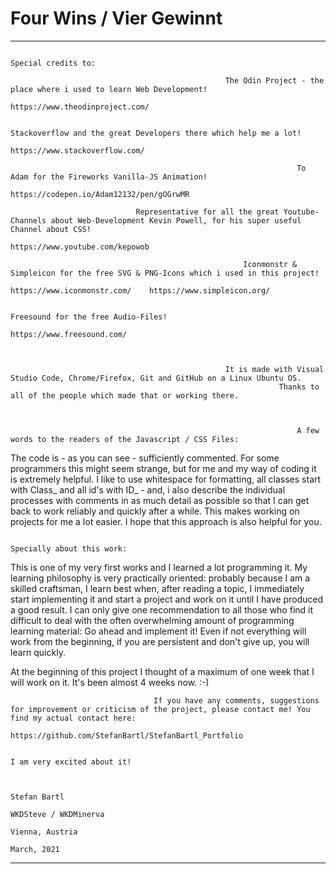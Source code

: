 # Four Wins / Vier Gewinnt
__________________________________________________________________________________________________________________________________________________________________________________________________________________________
                                                                                    Special credits to:

                                                    The Odin Project - the place where i used to learn Web Development! 
                                                                            https://www.theodinproject.com/

                                                              Stackoverflow and the great Developers there which help me a lot!
                                                                            https://www.stackoverflow.com/
                                                    
                                                                    To Adam for the Fireworks Vanilla-JS Animation! 
                                                                        https://codepen.io/Adam12132/pen/gOGrwMR

                                Representative for all the great Youtube-Channels about Web-Development Kevin Powell, for his super useful Channel about CSS! 
                                                                            https://www.youtube.com/kepowob

                                                        Iconmonstr & Simpleicon for the free SVG & PNG-Icons which i used in this project!
                                                                https://www.iconmonstr.com/    https://www.simpleicon.org/
                                                    
                                                                            Freesound for the free Audio-Files!
                                                                                https://www.freesound.com/



                                                    It is made with Visual Studio Code, Chrome/Firefox, Git and GitHub on a Linux Ubuntu OS.
                                                                Thanks to all of the people which made that or working there.



                                                                    A few words to the readers of the Javascript / CSS Files:
The code is - as you can see - sufficiently commented. For some programmers this might seem strange, but for me and my way of coding it is extremely helpful. I like to use whitespace for formatting,  all classes start with Class_ and all id's with ID_  - and, i also describe the individual processes with comments in as much detail as possible so that I can get back to work reliably and quickly after a while. This makes working on projects for me a lot easier. I hope that this approach is also helpful for you.



                                                                                    Specially about this work:
This is one of my very first works and I learned a lot programming it. My learning philosophy is very practically oriented: probably because I am a skilled craftsman, I learn best when, after reading a topic, I immediately start implementing it and start a project and work on it until I have produced a good result. I can only give one recommendation to all those who find it difficult to deal with the often overwhelming amount of programming learning material: Go ahead and implement it! Even if not everything will work from the beginning, if you are persistent and don't give up, you will learn quickly.

At the beginning of this project I thought of a maximum of one week that I will work on it. It's been almost 4 weeks now. :-)

                                    If you have any comments, suggestions for improvement or criticism of the project, please contact me! You find my actual contact here:
                                                                        https://github.com/StefanBartl/StefanBartl_Portfolio

                                                                                    I am very excited about it!


                                                                                            Stefan Bartl 
                                                                                        WKDSteve / WKDMinerva
                                                                                            Vienna, Austria
                                                                                            March, 2021
_________________________________________________________________________________________________________________________________________________________________________________________________________________________